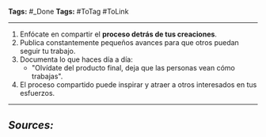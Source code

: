 **Tags:** #_Done 
**Tags:** #ToTag #ToLink 
- - -
1. Enfócate en compartir el **proceso detrás de tus creaciones**.
2. Publica constantemente pequeños avances para que otros puedan seguir tu trabajo.
3. Documenta lo que haces día a día:
   - "Olvídate del producto final, deja que las personas vean cómo trabajas".
4. El proceso compartido puede inspirar y atraer a otros interesados en tus esfuerzos.

- - - 
## ***Sources:***